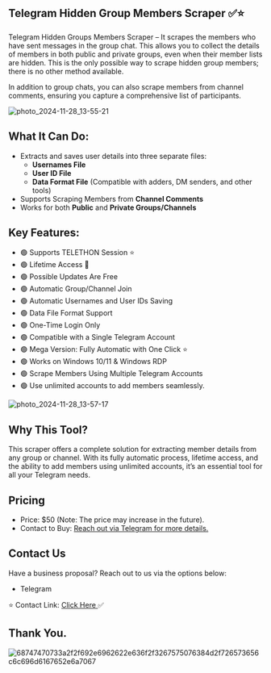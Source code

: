 
## Telegram Hidden Group Members Scraper ✅⭐

Telegram Hidden Groups Members Scraper – It scrapes the members who have sent messages in the group chat. This allows you to collect the details of members in both public and private groups, even when their member lists are hidden. This is the only possible way to scrape hidden group members; there is no other method available.

In addition to group chats, you can also scrape members from channel comments, ensuring you capture a comprehensive list of participants.

![photo_2024-11-28_13-55-21](https://github.com/user-attachments/assets/34834084-a3f5-485d-bc35-c392ba8e8b7a)




## What It Can Do:

- Extracts and saves user details into three separate files:
  - **Usernames File**
  - **User ID File**
  - **Data Format File** (Compatible with adders, DM senders, and other tools)
- Supports Scraping Members from **Channel Comments**
- Works for both **Public** and **Private Groups/Channels**


## Key Features:

- 🟢 Supports TELETHON Session ⭐
- 🟢 Lifetime Access 💯
- 🟢 Possible Updates Are Free
- 🟢 Automatic Group/Channel Join
- 🟢 Automatic Usernames and User IDs Saving
- 🟢 Data File Format Support
- 🟢 One-Time Login Only
- 🟢 Compatible with a Single Telegram Account
- 🟢 Mega Version: Fully Automatic with One Click ⭐
- 🟢 Works on Windows 10/11 & Windows RDP
- 🟢 Scrape Members Using Multiple Telegram Accounts
- 🟢 Use unlimited accounts to add members seamlessly.

![photo_2024-11-28_13-57-17](https://github.com/user-attachments/assets/427b6711-4ca2-4226-910f-4f125af0ce43)



## Why This Tool?

This scraper offers a complete solution for extracting member details from any group or channel. With its fully automatic process, lifetime access, and the ability to add members using unlimited accounts, it’s an essential tool for all your Telegram needs.


## Pricing

- Price: $50 (Note: The price may increase in the future).
- Contact to Buy: [Reach out via Telegram for more details. ](https://t.me/Githubsupport01)

## Contact Us

Have a business proposal? Reach out to us via the options below:

  - Telegram

⭐ Contact Link: [Click Here ](https://t.me/Githubsupport01) ✅

 
## Thank You.
![68747470733a2f2f692e6962622e636f2f3267575076384d2f726573656c6c696d6167652e6a7067](https://github.com/user-attachments/assets/88e992c6-c5fa-4f3a-8bef-f1c0e2ead76d)

